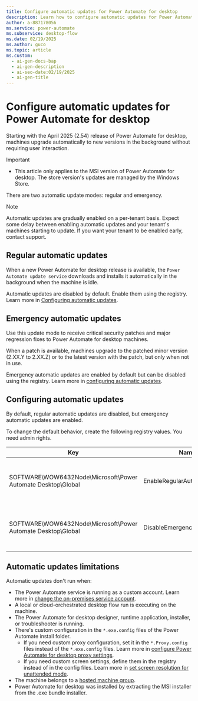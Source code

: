 ```yaml
---
title: Configure automatic updates for Power Automate for desktop
description: Learn how to configure automatic updates for Power Automate for desktop to ensure your machines stay current.
author: a-887178056
ms.service: power-automate
ms.subservice: desktop-flow
ms.date: 02/19/2025
ms.author: guco
ms.topic: article
ms.custom:
  - ai-gen-docs-bap
  - ai-gen-description
  - ai-seo-date:02/19/2025
  - ai-gen-title
---
```


# Configure automatic updates for Power Automate for desktop

Starting with the April 2025 (2.54) release of Power Automate for desktop, machines upgrade automatically to new versions in the background without requiring user interaction.

> [!IMPORTANT]
> - This article only applies to the MSI version of Power Automate for desktop. The store version's updates are managed by the Windows Store.

There are two automatic update modes: regular and emergency.

> [!NOTE]
> Automatic updates are gradually enabled on a per-tenant basis. Expect some delay between enabling automatic updates and your tenant's machines starting to update.
> If you want your tenant to be enabled early, contact support.

## Regular automatic updates

When a new Power Automate for desktop release is available, the `Power Automate update service` downloads and installs it automatically in the background when the machine is idle.

Automatic updates are disabled by default. Enable them using the registry. Learn more in [Configuring automatic updates](#configuring-automatic-updates).

## Emergency automatic updates

Use this update mode to receive critical security patches and major regression fixes to Power Automate for desktop machines.

When a patch is available, machines upgrade to the patched minor version (2.XX.Y to 2.XX.Z) or to the latest version with the patch, but only when not in use.

Emergency automatic updates are enabled by default but can be disabled using the registry. Learn more in [configuring automatic updates](#configuring-automatic-updates).

## Configuring automatic updates

By default, regular automatic updates are disabled, but emergency automatic updates are enabled.

To change the default behavior, create the following registry values. You need admin rights.

| Key | Name | Type | Value |
|---|---|---|---|
| SOFTWARE\WOW6432Node\Microsoft\Power Automate Desktop\Global | EnableRegularAutoUpdates | DWORD | If set to `1`, regular automatic updates are enabled. |
| SOFTWARE\WOW6432Node\Microsoft\Power Automate Desktop\Global | DisableEmergencyAutoUpdates | DWORD | If set to `1`, emergency automatic updates are disabled. |

## Automatic updates limitations

Automatic updates don't run when:

- The Power Automate service is running as a custom account. Learn more in [change the on-premises service account](./troubleshoot.md#change-the-on-premises-service-account).
- A local or cloud-orchestrated desktop flow run is executing on the machine.
- The Power Automate for desktop designer, runtime application, installer, or troubleshooter is running.
- There's custom configuration in the `*.exe.config` files of the Power Automate install folder.
  - If you need custom proxy configuration, set it in the `*.Proxy.config` files instead of the `*.exe.config` files. Learn more in [configure Power Automate for desktop proxy settings](./how-to/proxy-settings.md).
  - If you need custom screen settings, define them in the registry instead of in the config files. Learn more in [set screen resolution for unattended mode](./how-to/set-screen-resolution-unattended-mode.md).
- The machine belongs to a [hosted machine group](./hosted-machine-groups.md).
- Power Automate for desktop was installed by extracting the MSI installer from the .exe bundle installer.
